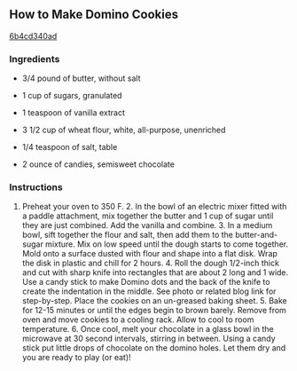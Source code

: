 ## How to Make Domino Cookies

[6b4cd340ad](http://tastykitchen.com/recipes/desserts/how-to-make-domino-cookies/)

### Ingredients

 - 3/4 pound of butter, without salt

 - 1 cup of sugars, granulated

 - 1 teaspoon of vanilla extract

 - 3 1/2 cup of wheat flour, white, all-purpose, unenriched

 - 1/4 teaspoon of salt, table

 - 2 ounce of candies, semisweet chocolate

### Instructions

1. Preheat your oven to 350 F. 2. In the bowl of an electric mixer fitted with a paddle attachment, mix together the butter and 1 cup of sugar until they are just combined. Add the vanilla and combine. 3. In a medium bowl, sift together the flour and salt, then add them to the butter-and-sugar mixture. Mix on low speed until the dough starts to come together. Mold onto a surface dusted with flour and shape into a flat disk. Wrap the disk in plastic and chill for 2 hours. 4. Roll the dough 1/2-inch thick and cut with sharp knife into rectangles that are about 2 long and 1 wide. Use a candy stick to make Domino dots and the back of the knife to create the indentation in the middle. See photo or related blog link for step-by-step. Place the cookies on an un-greased baking sheet. 5. Bake for 12-15 minutes or until the edges begin to brown barely. Remove from oven and move cookies to a cooling rack. Allow to cool to room temperature. 6. Once cool, melt your chocolate in a glass bowl in the microwave at 30 second intervals, stirring in between. Using a candy stick put little drops of chocolate on the domino holes. Let them dry and you are ready to play (or eat)!